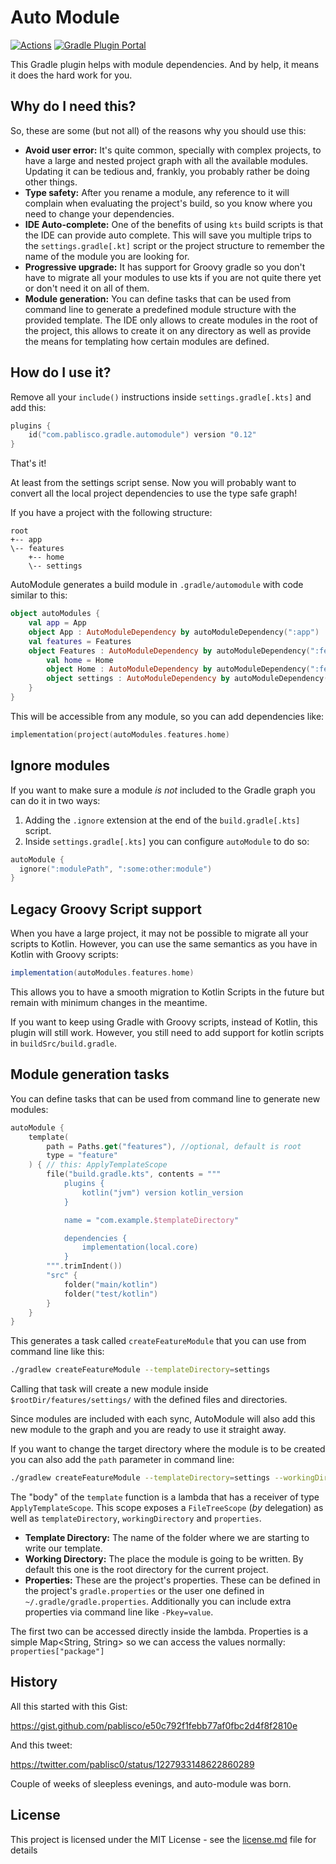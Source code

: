 # Auto Module

[![Actions](https://github.com/pablisco/auto-module/workflows/Publish/badge.svg)](https://github.com/pablisco/auto-module/actions) 
[![Gradle Plugin Portal](https://img.shields.io/maven-metadata/v/https/plugins.gradle.org/m2/com/pablisco/gradle/automodule/core/maven-metadata.xml.svg?label=Gradle)](https://plugins.gradle.org/plugin/com.pablisco.gradle.automodule)

This Gradle plugin helps with module dependencies. And by help, it means it does the hard work for you.

## Why do I need this?

So, these are some (but not all) of the reasons why you should use this:

 - __Avoid user error:__ It's quite common, specially with complex projects, to have a large and nested project graph with all the available modules. Updating it can be tedious and, frankly, you probably rather be doing other things.
 - __Type safety:__ After you rename a module, any reference to it will complain when evaluating the project's build, so you know where you need to change your dependencies.
 - __IDE Auto-complete:__ One of the benefits of using `kts` build scripts is that the IDE can provide auto complete. This will save you multiple trips to the `settings.gradle[.kt]` script or the project structure to remember the name of the module you are looking for.
 - __Progressive upgrade:__ It has support for Groovy gradle so you don't have to migrate all your modules to use kts if you are not quite there yet or don't need it on all of them.
 - __Module generation:__ You can define tasks that can be used from command line to generate a predefined module structure with the provided template. The IDE only allows to create modules in the root of the project, this allows to create it on any directory as well as provide the means for templating how certain modules are defined.
 
## How do I use it?

Remove all your `include()` instructions inside `settings.gradle[.kts]` and add this:

```kotlin
plugins {
    id("com.pablisco.gradle.automodule") version "0.12"
}
```

That's it!

At least from the settings script sense. Now you will probably want to convert all the local project
dependencies to use the type safe graph!

If you have a project with the following structure:

```
root
+-- app
\-- features
    +-- home
    \-- settings
```

AutoModule generates a build module in `.gradle/automodule` with code similar to this:

```kotlin
object autoModules {
    val app = App
    object App : AutoModuleDependency by autoModuleDependency(":app")
    val features = Features
    object Features : AutoModuleDependency by autoModuleDependency(":features") {
        val home = Home
        object Home : AutoModuleDependency by autoModuleDependency(":features:home")
        object settings : AutoModuleDependency by autoModuleDependency(":features:settings")
    }
}
```

This will be accessible from any module, so you can add dependencies like:

```kotlin
implementation(project(autoModules.features.home)
```

## Ignore modules

If you want to make sure a module *is not* included to the Gradle graph you can do it in two ways:

1. Adding the `.ignore` extension at the end of the `build.gradle[.kts]` script.
2. Inside `settings.gradle[.kts]` you can configure `autoModule` to do so:

```kotlin
autoModule {
  ignore(":modulePath", ":some:other:module")
}
```

## Legacy Groovy Script support

When you have a large project, it may not be possible to migrate all your scripts to Kotlin.
However, you can use the same semantics as you have in Kotlin with Groovy scripts:

```groovy
implementation(autoModules.features.home)
```

This allows you to have a smooth migration to Kotlin Scripts in the future but remain with minimum 
changes in the meantime.

If you want to keep using Gradle with Groovy scripts, instead of Kotlin, this plugin will still
work. However, you still need to add support for kotlin scripts in `buildSrc/build.gradle`.



## Module generation tasks

You can define tasks that can be used from command line to generate new modules:

```kotlin
autoModule {
    template(
        path = Paths.get("features"), //optional, default is root
        type = "feature"
    ) { // this: ApplyTemplateScope
        file("build.gradle.kts", contents = """
            plugins { 
                kotlin("jvm") version kotlin_version 
            }

            name = "com.example.$templateDirectory"    

            dependencies {
                implementation(local.core)
            }
        """.trimIndent())
        "src" { 
            folder("main/kotlin")
            folder("test/kotlin")
        }   
    }   
}
```

This generates a task called `createFeatureModule` that you can use from command line like this:

```bash
./gradlew createFeatureModule --templateDirectory=settings
```

Calling that task will create a new module inside `$rootDir/features/settings/` with the defined files and directories.

Since modules are included with each sync, AutoModule will also add this new module to the graph and you are ready to use it straight away.

If you want to change the target directory where the module is to be created you can also add the `path` parameter in command line:

```bash
./gradlew createFeatureModule --templateDirectory=settings --workingDirectory=notFeature
```

The "body" of the `template` function is a lambda that has a receiver of type `ApplyTemplateScope`. This scope exposes a `FileTreeScope` (*by* delegation) as well as `templateDirectory`, `workingDirectory` and `properties`.

 - __Template Directory:__ The name of the folder where we are starting to write our template.
 - __Working Directory:__ The place the module is going to be written. By default this one is the root directory for the current project.
 - __Properties:__ These are the project's properties. These can be defined in the project's `gradle.properties` or the user one defined in `~/.gradle/gradle.properties`. Additionally you can include extra properties via command line like `-Pkey=value`.
 
The first two can be accessed directly inside the lambda. Properties is a simple Map<String, String> so we can access the values normally: `properties["package"]`

## History 

All this started with this Gist:

https://gist.github.com/pablisco/e50c792f1febb77af0fbc2d4f8f2810e

And this tweet:
 
https://twitter.com/pablisc0/status/1227933148622860289
 
Couple of weeks of sleepless evenings, and auto-module was born.

## License 

This project is licensed under the MIT License - see the [license.md](license.md) file for details
